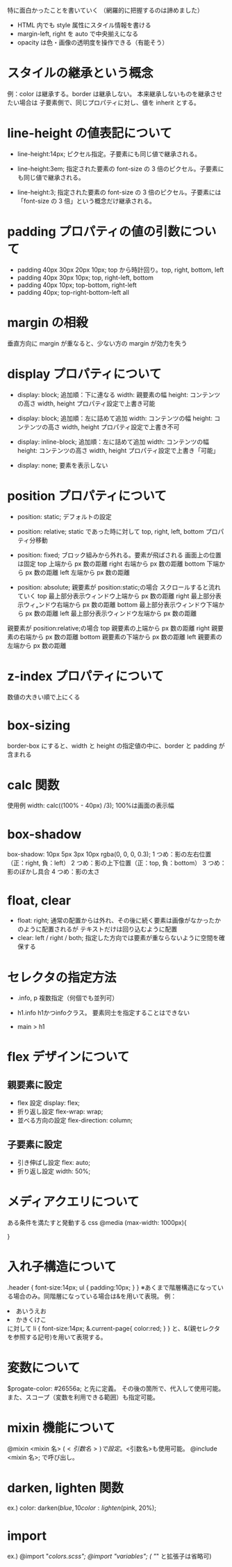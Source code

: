 特に面白かったことを書いていく
（網羅的に把握するのは諦めました）

- HTML 内でも style 属性にスタイル情報を書ける
- margin-left, right を auto で中央揃えになる
- opacity は色・画像の透明度を操作できる（有能そう）

# スタイルの継承という概念

例：color は継承する。border は継承しない。
本来継承しないものを継承させたい場合は
子要素側で、同じプロパティに対し、値を inherit とする。

# line-height の値表記について

- line-height:14px;
  ピクセル指定。子要素にも同じ値で継承される。

- line-height:3em;
  指定された要素の font-size の 3 倍のピクセル。子要素にも同じ値で継承される。

- line-height:3;
  指定された要素の font-size の 3 倍のピクセル。子要素には「font-size の 3 倍」という概念だけ継承される。

# padding プロパティの値の引数について

- padding 40px 30px 20px 10px;
  top から時計回り。top, right, bottom, left
- padding 40px 30px 10px;
  top, right-left, bottom
- padding 40px 10px;
  top-bottom, right-left
- padding 40px;
  top-right-bottom-left all

# margin の相殺

垂直方向に margin が重なると、少ない方の margin が効力を失う

# display プロパティについて

- display: block;
  追加順：下に連なる
  width: 親要素の幅
  height: コンテンツの高さ
  width, height プロパティ設定で上書き可能

- display: block;
  追加順：左に詰めて追加
  width: コンテンツの幅
  height: コンテンツの高さ
  width, height プロパティ設定で上書き不可

- display: inline-block;
  追加順：左に詰めて追加
  width: コンテンツの幅
  height: コンテンツの高さ
  width, height プロパティ設定で上書き「可能」

- display: none;
  要素を表示しない

# position プロパティについて

- position: static;
  デフォルトの設定

- position: relative;
  static であった時に対して
  top, right, left, bottom プロパティ分移動

- position: fixed;
  ブロック組みから外れる。要素が飛ばされる
  画面上の位置は固定
  top 上端から px 数の距離
  right 右端から px 数の距離
  bottom 下端から px 数の距離
  left 左端から px 数の距離

- position: absolute;
  親要素が position:static;の場合
  スクロールすると流れていく
  top 最上部分表示ウィンドウ上端から px 数の距離
  right 最上部分表示ウィ„ンドウ右端から px 数の距離
  bottom 最上部分表示ウィンドウ下端から px 数の距離
  left 最上部分表示ウィンドウ左端から px 数の距離

親要素が position:relative;の場合
top 親要素の上端から px 数の距離
right 親要素の右端から px 数の距離
bottom 親要素の下端から px 数の距離
left 親要素の左端から px 数の距離

# z-index プロパティについて

数値の大きい順で上にくる

# box-sizing

border-box にすると、width と height の指定値の中に、border と padding が含まれる

# calc 関数

使用例
width: calc((100% - 40px) /3);
100%は画面の表示幅

# box-shadow

box-shadow: 10px 5px 3px 10px rgba(0, 0, 0, 0.3);
1 つめ：影の左右位置（正：right, 負：left）
2 つめ：影の上下位置（正：top, 負：bottom）
3 つめ：影のぼかし具合
4 つめ：影の太さ

# float, clear
- float: right;
  通常の配置からは外れ、その後に続く要素は画像がなかったかのように配置されるが
  テキストだけは回り込むように配置
- clear: left / right / both;
  指定した方向では要素が重ならないように空間を確保する

# セレクタの指定方法
- .info, p
複数指定（何個でも並列可）

- h1.info
h1かつinfoクラス。
要素同士を指定することはできない

- main > h1


# flex デザインについて

## 親要素に設定

- flex 設定
  display: flex;
- 折り返し設定
  flex-wrap: wrap;
- 並べる方向の設定
  flex-direction: column;

## 子要素に設定

- 引き伸ばし設定
  flex: auto;
- 折り返し設定
  width: 50%;

# メディアクエリについて

ある条件を満たすと発動する css
@media (max-width: 1000px){

}

# 入れ子構造について

.header {
font-size:14px;
ul {
padding:10px;
}
}
※あくまで階層構造になっている場合のみ。同階層になっている場合は&を用いて表現。
例：

<li>あいうえお</li>
<li class="current-page">かきくけこ</li>
に対して
li {
  font-size:14px;
  &.current-page{
    color:red;
  }
}
と、&(親セレクタを参照する記号)を用いて表現する。

# 変数について

\$progate-color: #26556a;
と先に定義。
その後の箇所で、代入して使用可能。
また、スコープ（変数を利用できる範囲）も指定可能。

# mixin 機能について

@mixin <mixin 名> ($<引数名>){
}
で設定。$<引数名>も使用可能。
@include <mixin 名>; で呼び出し。

# darken, lighten 関数

ex.) color: darken($blue, 10%);
     color: lighten($pink, 20%);

# import

ex.) @import "_colors.scss";
@import "variables"; ( "_" と拡張子は省略可)
